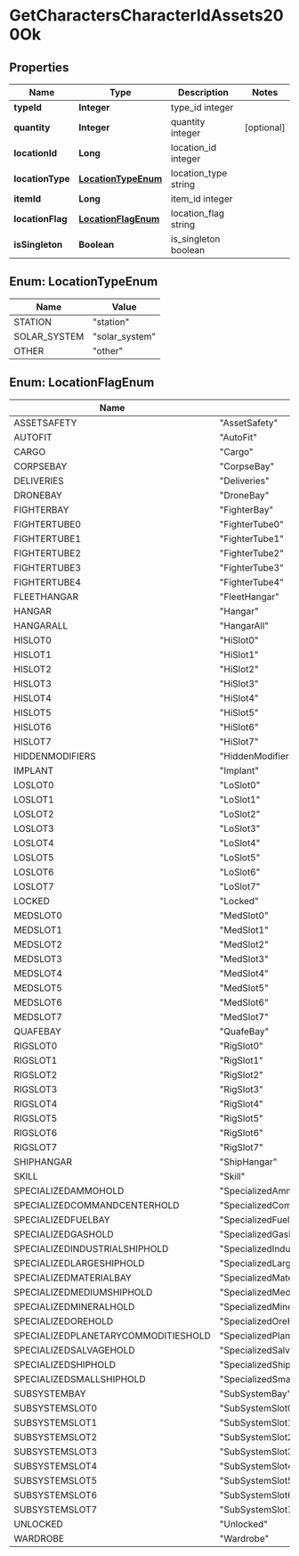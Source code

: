 
# GetCharactersCharacterIdAssets200Ok

## Properties
Name | Type | Description | Notes
------------ | ------------- | ------------- | -------------
**typeId** | **Integer** | type_id integer | 
**quantity** | **Integer** | quantity integer |  [optional]
**locationId** | **Long** | location_id integer | 
**locationType** | [**LocationTypeEnum**](#LocationTypeEnum) | location_type string | 
**itemId** | **Long** | item_id integer | 
**locationFlag** | [**LocationFlagEnum**](#LocationFlagEnum) | location_flag string | 
**isSingleton** | **Boolean** | is_singleton boolean | 


<a name="LocationTypeEnum"></a>
## Enum: LocationTypeEnum
Name | Value
---- | -----
STATION | &quot;station&quot;
SOLAR_SYSTEM | &quot;solar_system&quot;
OTHER | &quot;other&quot;


<a name="LocationFlagEnum"></a>
## Enum: LocationFlagEnum
Name | Value
---- | -----
ASSETSAFETY | &quot;AssetSafety&quot;
AUTOFIT | &quot;AutoFit&quot;
CARGO | &quot;Cargo&quot;
CORPSEBAY | &quot;CorpseBay&quot;
DELIVERIES | &quot;Deliveries&quot;
DRONEBAY | &quot;DroneBay&quot;
FIGHTERBAY | &quot;FighterBay&quot;
FIGHTERTUBE0 | &quot;FighterTube0&quot;
FIGHTERTUBE1 | &quot;FighterTube1&quot;
FIGHTERTUBE2 | &quot;FighterTube2&quot;
FIGHTERTUBE3 | &quot;FighterTube3&quot;
FIGHTERTUBE4 | &quot;FighterTube4&quot;
FLEETHANGAR | &quot;FleetHangar&quot;
HANGAR | &quot;Hangar&quot;
HANGARALL | &quot;HangarAll&quot;
HISLOT0 | &quot;HiSlot0&quot;
HISLOT1 | &quot;HiSlot1&quot;
HISLOT2 | &quot;HiSlot2&quot;
HISLOT3 | &quot;HiSlot3&quot;
HISLOT4 | &quot;HiSlot4&quot;
HISLOT5 | &quot;HiSlot5&quot;
HISLOT6 | &quot;HiSlot6&quot;
HISLOT7 | &quot;HiSlot7&quot;
HIDDENMODIFIERS | &quot;HiddenModifiers&quot;
IMPLANT | &quot;Implant&quot;
LOSLOT0 | &quot;LoSlot0&quot;
LOSLOT1 | &quot;LoSlot1&quot;
LOSLOT2 | &quot;LoSlot2&quot;
LOSLOT3 | &quot;LoSlot3&quot;
LOSLOT4 | &quot;LoSlot4&quot;
LOSLOT5 | &quot;LoSlot5&quot;
LOSLOT6 | &quot;LoSlot6&quot;
LOSLOT7 | &quot;LoSlot7&quot;
LOCKED | &quot;Locked&quot;
MEDSLOT0 | &quot;MedSlot0&quot;
MEDSLOT1 | &quot;MedSlot1&quot;
MEDSLOT2 | &quot;MedSlot2&quot;
MEDSLOT3 | &quot;MedSlot3&quot;
MEDSLOT4 | &quot;MedSlot4&quot;
MEDSLOT5 | &quot;MedSlot5&quot;
MEDSLOT6 | &quot;MedSlot6&quot;
MEDSLOT7 | &quot;MedSlot7&quot;
QUAFEBAY | &quot;QuafeBay&quot;
RIGSLOT0 | &quot;RigSlot0&quot;
RIGSLOT1 | &quot;RigSlot1&quot;
RIGSLOT2 | &quot;RigSlot2&quot;
RIGSLOT3 | &quot;RigSlot3&quot;
RIGSLOT4 | &quot;RigSlot4&quot;
RIGSLOT5 | &quot;RigSlot5&quot;
RIGSLOT6 | &quot;RigSlot6&quot;
RIGSLOT7 | &quot;RigSlot7&quot;
SHIPHANGAR | &quot;ShipHangar&quot;
SKILL | &quot;Skill&quot;
SPECIALIZEDAMMOHOLD | &quot;SpecializedAmmoHold&quot;
SPECIALIZEDCOMMANDCENTERHOLD | &quot;SpecializedCommandCenterHold&quot;
SPECIALIZEDFUELBAY | &quot;SpecializedFuelBay&quot;
SPECIALIZEDGASHOLD | &quot;SpecializedGasHold&quot;
SPECIALIZEDINDUSTRIALSHIPHOLD | &quot;SpecializedIndustrialShipHold&quot;
SPECIALIZEDLARGESHIPHOLD | &quot;SpecializedLargeShipHold&quot;
SPECIALIZEDMATERIALBAY | &quot;SpecializedMaterialBay&quot;
SPECIALIZEDMEDIUMSHIPHOLD | &quot;SpecializedMediumShipHold&quot;
SPECIALIZEDMINERALHOLD | &quot;SpecializedMineralHold&quot;
SPECIALIZEDOREHOLD | &quot;SpecializedOreHold&quot;
SPECIALIZEDPLANETARYCOMMODITIESHOLD | &quot;SpecializedPlanetaryCommoditiesHold&quot;
SPECIALIZEDSALVAGEHOLD | &quot;SpecializedSalvageHold&quot;
SPECIALIZEDSHIPHOLD | &quot;SpecializedShipHold&quot;
SPECIALIZEDSMALLSHIPHOLD | &quot;SpecializedSmallShipHold&quot;
SUBSYSTEMBAY | &quot;SubSystemBay&quot;
SUBSYSTEMSLOT0 | &quot;SubSystemSlot0&quot;
SUBSYSTEMSLOT1 | &quot;SubSystemSlot1&quot;
SUBSYSTEMSLOT2 | &quot;SubSystemSlot2&quot;
SUBSYSTEMSLOT3 | &quot;SubSystemSlot3&quot;
SUBSYSTEMSLOT4 | &quot;SubSystemSlot4&quot;
SUBSYSTEMSLOT5 | &quot;SubSystemSlot5&quot;
SUBSYSTEMSLOT6 | &quot;SubSystemSlot6&quot;
SUBSYSTEMSLOT7 | &quot;SubSystemSlot7&quot;
UNLOCKED | &quot;Unlocked&quot;
WARDROBE | &quot;Wardrobe&quot;



